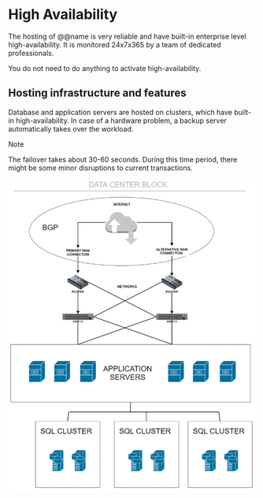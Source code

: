 # High Availability

The hosting of @@name is very reliable and have built-in enterprise level high-availability.
It is monitored 24x7x365 by a team of dedicated professionals.

You do not need to do anything to activate high-availability.

## Hosting infrastructure and features

Database and application servers are hosted on clusters, which have built-in high-availability.
In case of a hardware problem, a backup server automatically takes over the workload.

> [!note]
> The failover takes about 30-60 seconds.
> During this time period, there might be some minor disruptions to current transactions.

![High Availability](high-availability.png)
